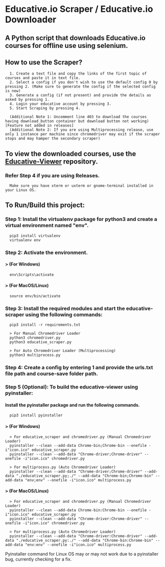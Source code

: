 # Educative.io Scraper / Educative.io Downloader
## A Python script that downloads Educative.io courses for offline use using selenium.

## How to use the Scraper?
      1. Create a text file and copy the links of the first topic of courses and paste it in text file.
      2. Select a config if you don't wish to use the default config 0 by pressing 2. (Make sure to generate the config if the selected config is new)
      3. Generate a config (if not present) and provide the details as asked by pressing 1.
      4. Login your educative account by pressing 3.
      5. Start Scraping by pressing 4.
      
      (Additional Note 1: Uncomment line 403 to download the courses having download_button container but download button not working)[Feature not added in releases]
      (Additional Note 2: If you are using Multiprocessing release, use only 1 instance per machine since chromedriver may exit if the scraper stops and may hamper the secondary scraper)
## To view the downloaded courses, use the [Educative-Viewer](https://github.com/anilabhadatta/educative-viewer) repository.
### Refer Step 4 if you are using Releases.
      Make sure you have xterm or uxterm or gnome-terminal installed in your Linux OS.
      
## To Run/Build this project:

### Step 1: Install the virtualenv package for python3 and create a virtual environment named "env".

      
      pip3 install virtualenv 
      virtualenv env 
      

### Step 2: Activate the environment.
#### > (For Windows) 
      
      env\Scripts\activate
      
#### > (For MacOS/Linux) 
      
      source env/bin/activate
      
### Step 3: Install the required modules and start the educative-scraper using the following commands:
      
      pip3 install -r requirements.txt
      
      > For Manual Chromedriver Loader
      python3 chromedriver.py
      python3 educative_scraper.py
      
      > For Auto Chromedriver Loader (Multiprocessing)
      python3 multiprocess.py
      

### Step 4: Create a config by entering 1 and provide the urls.txt file path and course-save folder path.


### Step 5 (Optional): To build the educative-viewer using pyinstaller:
      
#### Install the pyinstaller package and run the following commands.
      
      pip3 install pyinstaller
      
#### > (For Windows) 
      
      > For educative_scraper and chromedriver.py (Manual Chromedriver Loader)
      pyinstaller --clean --add-data Chrome-bin;Chrome-bin --onefile -i"icon.ico" educative_scraper.py
      pyinstaller --clean --add-data "Chrome-driver;Chrome-driver" --onefile -i"icon.ico" chromedriver.py
      
      > For multiprocess.py (Auto Chromedriver Loader)
      pyinstaller --clean --add-data "Chrome-driver;Chrome-driver" --add-data "./educative_scraper.py;./" --add-data "Chrome-bin;Chrome-bin" --add-data "env;env" --onefile -i"icon.ico" multiprocess.py
      
#### > (For MacOS/Linux) 
      
      > For educative_scraper and chromedriver.py (Manual Chromedriver Loader)
      pyinstaller --clean --add-data Chrome-bin:Chrome-bin --onefile -i"icon.ico" educative_scraper.py
      pyinstaller --clean --add-data "Chrome-driver:Chrome-driver" --onefile -i"icon.ico" chromedriver.py
      
      > For multiprocess.py (Auto Chromedriver Loader)
      pyinstaller --clean --add-data "Chrome-driver:Chrome-driver" --add-data "./educative_scraper.py:./" --add-data "Chrome-bin:Chrome-bin" --add-data "env:env" --onefile -i"icon.ico" multiprocess.py


Pyinstaller command for Linux OS may or may not work due to a pyinstaller bug, currently checking for a fix.
